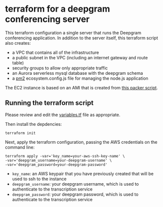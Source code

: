 # terraform for a deepgram conferencing server

This terraform configuration a single server that runs the Deepgram conferencing application.  In addition to the server itself, this terraform script also creates:

- a VPC that contains all of the infrastructure
- a public subnet in the VPC (including an internet gateway and route table)
- security groups to allow only appropriate traffic
- an Aurora serverless mysql database with the deepgram schema
- a [pm2](https://pm2.io/) ecosystem.config.js file for managing the node.js application

The EC2 instance is based on an AMI that is created from [this packer script](../packer).

## Running the terraform script

Please review and edit the [variables.tf](./variables.tf) file as appropriate.  

Then install the depdencies:
```
terraform init
```

Next, apply the terraform configuration, passing the AWS credentials on the command line:

```
terraform apply -var='key_name=your-aws-ssh-key-name' \
-var='deepgram_username=your-deepgram-username' \
-var='deepgram_password=your-deepgram-password'
```

- `key_name`: an AWS keypair that you have previously created that will be used to ssh to the instance
- `deepgram_username`: your deepgram username, which is used to authenticate to the transcription service
- `deepgram_password`: your deepgram password, which is used to authenticate to the transcription service
